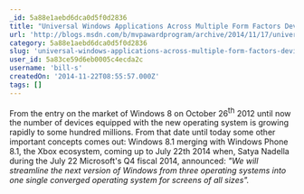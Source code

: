 ```yaml
---
_id: 5a88e1aebd6dca0d5f0d2836
title: "Universal Windows Applications Across Multiple Form Factors Devices: From 4 to 82 Inches"
url: 'http://blogs.msdn.com/b/mvpawardprogram/archive/2014/11/17/universal-windows-applications-across-multiple-form-factors-devices-from-4-to-82-inches.aspx'
category: 5a88e1aebd6dca0d5f0d2836
slug: 'universal-windows-applications-across-multiple-form-factors-devices-from-4-to-82-inches'
user_id: 5a83ce59d6eb0005c4ecda2c
username: 'bill-s'
createdOn: '2014-11-22T08:55:57.000Z'
tags: []
---
```


From the entry on the market of Windows 8 on October 26<sup><span style="font-size: small">th</span></sup> 2012 until now the number of devices equipped with the new operating system is growing rapidly to some hundred millions. From that date until today some other important concepts comes out: Windows 8.1 merging with Windows Phone 8.1, the Xbox ecosystem, coming up to July 22th 2014 when, Satya Nadella during the July 22 Microsoft's Q4 fiscal 2014, announced: <em>"We will streamline the next version of Windows from three operating systems into one single converged operating system for screens of all sizes".</em>
